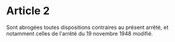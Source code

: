 # Article 2

Sont abrogées toutes dispositions contraires au présent arrêté, et notamment celles de l'arrêté du 19 novembre 1948 modifié.
